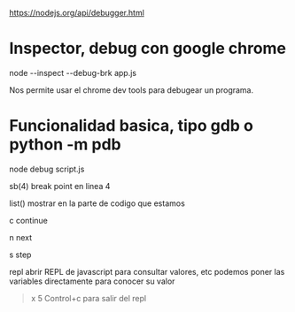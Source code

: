 https://nodejs.org/api/debugger.html

# Inspector, debug con google chrome
node --inspect --debug-brk app.js

Nos permite usar el chrome dev tools para debugear un programa.



# Funcionalidad basica, tipo gdb o python -m pdb

node debug script.js

sb(4)
  break point en linea 4

list()
  mostrar en la parte de codigo que estamos

c
  continue

n
  next

s
  step

repl
  abrir REPL de javascript para consultar valores, etc
  podemos poner las variables directamente para conocer su valor
  > x
  5
  Control+c para salir del repl
